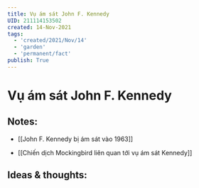 ```yaml
---
title: Vụ ám sát John F. Kennedy
UID: 211114153502
created: 14-Nov-2021
tags:
  - 'created/2021/Nov/14'
  - 'garden'
  - 'permanent/fact'
publish: True
---
```

# Vụ ám sát John F. Kennedy

## Notes:
- [[John F. Kennedy bị ám sát vào 1963]]

- [[Chiến dịch Mockingbird liên quan tới vụ ám sát Kennedy]]

## Ideas & thoughts:


